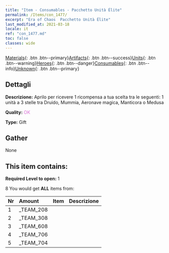 ```yaml
---
title: "Item - Consumables - Pacchetto Unità Élite"
permalink: /Items/con_1477/
excerpt: "Era of Chaos  Pacchetto Unità Élite"
last_modified_at: 2021-03-18
locale: it
ref: "con_1477.md"
toc: false
classes: wide
---
```

 [Materials](/it/Items/){: .btn .btn--primary}[Artifacts](/it/Items/Artifacts/){: .btn .btn--success}[Units](/it/Items/Units/){: .btn .btn--warning}[Heroes](/it/Items/Heroes/){: .btn .btn--danger}[Consumables](/it/Items/Consumables/){: .btn .btn--info}[Unknown](/it/Items/Unknown/){: .btn .btn--primary}

## Dettagli
 **Descrizione:** Aprilo per ricevere 1 ricompensa a tua scelta tra le seguenti: 1 unità a 3 stelle tra Druido, Mummia, Aeronave magica, Manticora o Medusa

 **Quality:** <span style="color: #DA70D6">OK</span>

 **Type:** Gift

## Gather

  None

## This item contains:

 **Required Level to open:** 1

 8 You would get **ALL** items  from:

  | Nr | Amount |     Item    | Descrizione |
  |:---|:-------|:------------|:-----------:|
  | 1 | _TEAM_208 | 
  | 2 | _TEAM_308 | 
  | 3 | _TEAM_608 | 
  | 4 | _TEAM_706 | 
  | 5 | _TEAM_704 | 
